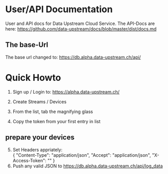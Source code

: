 # User/API Documentation 

User and API docs for Data Upstream Cloud Service.
The API-Docs are here:
https://github.com/data-upstream/docs/blob/master/dist/docs.md

## The base-Url 

The base url changed to:
https://db.alpha.data-upstream.ch/api/

# Quick Howto

1. Sign up / Login to:
https://alpha.data-upstream.ch/

2. Create Streams / Devices
3. From the list, tab the magnifying glass
4. Copy the token from your first entry in list

## prepare your devices

5. Set Headers appriately:          
{
  "Content-Type": "application/json",
  "Accept": "application/json",
  "X-Access-Token": "<YOUR TOKEN>"
}
6. Push any valid JSON to 
https://db.alpha.data-upstream.ch/api/log_data







